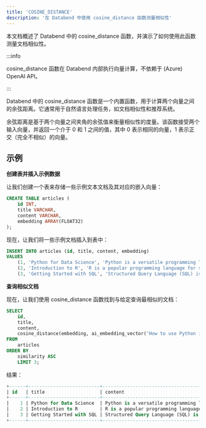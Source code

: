 ```yaml
---
title: 'COSINE_DISTANCE'
description: '在 Databend 中使用 cosine_distance 函数测量相似性'
---
```


本文档概述了 Databend 中的 cosine_distance 函数，并演示了如何使用此函数测量文档相似性。

:::info

cosine_distance 函数在 Databend 内部执行向量计算，不依赖于 (Azure) OpenAI API。

:::

Databend 中的 cosine_distance 函数是一个内置函数，用于计算两个向量之间的余弦距离。它通常用于自然语言处理任务，如文档相似性和推荐系统。

余弦距离是基于两个向量之间夹角的余弦值来衡量相似性的度量。该函数接受两个输入向量，并返回一个介于 0 和 1 之间的值，其中 0 表示相同的向量，1 表示正交（完全不相似）的向量。

## 示例

**创建表并插入示例数据**

让我们创建一个表来存储一些示例文本文档及其对应的嵌入向量：
```sql
CREATE TABLE articles (
    id INT,
    title VARCHAR,
    content VARCHAR,
    embedding ARRAY(FLOAT32)
);
```

现在，让我们将一些示例文档插入到表中：
```sql
INSERT INTO articles (id, title, content, embedding)
VALUES
    (1, 'Python for Data Science', 'Python is a versatile programming language widely used in data science...', ai_embedding_vector('Python is a versatile programming language widely used in data science...')),
    (2, 'Introduction to R', 'R is a popular programming language for statistical computing and graphics...', ai_embedding_vector('R is a popular programming language for statistical computing and graphics...')),
    (3, 'Getting Started with SQL', 'Structured Query Language (SQL) is a domain-specific language used for managing relational databases...', ai_embedding_vector('Structured Query Language (SQL) is a domain-specific language used for managing relational databases...'));
```

**查询相似文档**

现在，让我们使用 cosine_distance 函数找到与给定查询最相似的文档：
```sql
SELECT
    id,
    title,
    content,
    cosine_distance(embedding, ai_embedding_vector('How to use Python in data analysis?')) AS similarity
FROM
    articles
ORDER BY
    similarity ASC
    LIMIT 3;
```

结果：
```sql
+------+--------------------------+---------------------------------------------------------------------------------------------------------+------------+
| id   | title                    | content                                                                                                 | similarity |
+------+--------------------------+---------------------------------------------------------------------------------------------------------+------------+
|    1 | Python for Data Science  | Python is a versatile programming language widely used in data science...                               |  0.1142081 |
|    2 | Introduction to R        | R is a popular programming language for statistical computing and graphics...                           | 0.18741018 |
|    3 | Getting Started with SQL | Structured Query Language (SQL) is a domain-specific language used for managing relational databases... | 0.25137568 |
+------+--------------------------+---------------------------------------------------------------------------------------------------------+------------+
```